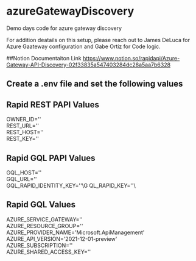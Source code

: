 # azureGatewayDiscovery
Demo days code for azure gateway discovery

For addition deatails on this setup, please reach out to James DeLuca for Azure Gaateway configuration and Gabe Ortiz for Code logic.

##Notion Documentaiton Link
https://www.notion.so/rapidapi/Azure-Gateway-API-Discovery-02f33835a547403284dc28a5aa7b6328


## Create a .env file and set the following values


## Rapid REST PAPI Values
OWNER_ID=''\
REST_URL=''\
REST_HOST=''\
REST_KEY=''

## Rapid GQL PAPI Values
GQL_HOST=''\
GQL_URL=''\
GQL_RAPID_IDENTITY_KEY=''\G
QL_RAPID_KEY=''\

## Rapid GQL Values
AZURE_SERVICE_GATEWAY=''\
AZURE_RESOURCE_GROUP=''\
AZURE_PROVIDER_NAME='Microsoft.ApiManagement'\
AZURE_API_VERSION='2021-12-01-preview'\
AZURE_SUBSCRIPTION=''\
AZURE_SHARED_ACCESS_KEY=''
